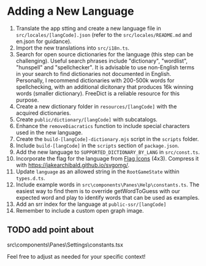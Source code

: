 # Adding a New Language
1. Translate the app stting and create a new language file in `src/locales/[langCode].json` (refer to the `src/locales/README.md` and en.json for guidance).
2. Import the new translations into `src/i18n.ts`.
3. Search for open source dictionaries for the language (this step can be challenging). Useful search phrases include "dictionary", "wordlist", "hunspell" and "spellchecker". It is advisable to use non-English terms in your search to find dictionaries not documented in English. Personally, I recommend dictionaries with 200-500k words for spellchecking, with an additional dicitonary that produces 16k winning words (smaller dictionary). FreeDict is a reliable resource for this purpose.
4. Create a new dictionary folder in `resources/[langCode]` with the acquired dictionaries.
5. Create `public/dictionary/[langCode]` with subcatalogs.
6. Enhance the `removeDiacratics` function to include special characters used in the new language.
7. Create the `build-[langCode]-dictionary.mjs` script in the `scripts` folder.
8. Include `build-[langCode]` in the `scripts` section of `package.json`.
9. Add the new language to `SUPPORTED_DICTIONARY_BY_LANG` in `src/const.ts`.
10. Incorporate the flag for the language from [Flag Icons](https://github.com/lipis/flag-icons) (4x3). Compress it with https://jakearchibald.github.io/svgomg/.
11. Update `language` as an allowed string in the `RootGameState` within `types.d.ts`.
12. Include example words in `src\components\Panes\Help\constants.ts`. The easiest way to find them is to override getWordToGuess with our expected word and play to identify words that can be used as examples.
13. Add an srr index for the language at `public-ssr/[langCode]`
14. Remember to include a custom open graph image.

## TODO add point about
src\components\Panes\Settings\constants.tsx

Feel free to adjust as needed for your specific context!
